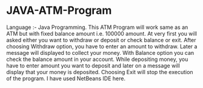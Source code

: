 # JAVA-ATM-Program
Language :- Java Programming. This ATM Program will work same as an ATM but with fixed balance amount i.e. 100000 amount. At very first you will asked either you want to withdraw or deposit or check balance or exit. After choosing Withdraw option, you have to enter an amount to withdraw. Later a message will displayed to collect your money. With Balance option you can check the balance amount in your account. While depositing money, you have to enter amount you want to deposit and later on a message will display that your money is deposited. Choosing Exit will stop the execution of the program. I have used NetBeans IDE here.
